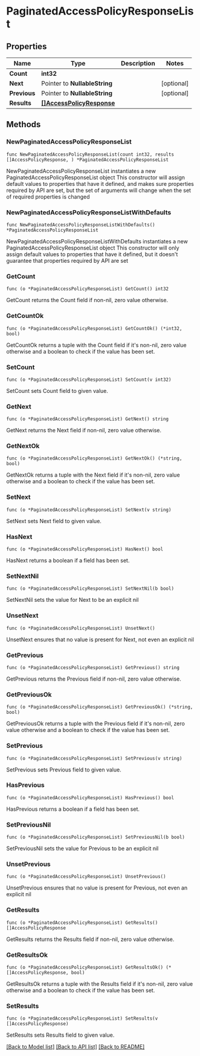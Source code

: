 # PaginatedAccessPolicyResponseList

## Properties

Name | Type | Description | Notes
------------ | ------------- | ------------- | -------------
**Count** | **int32** |  | 
**Next** | Pointer to **NullableString** |  | [optional] 
**Previous** | Pointer to **NullableString** |  | [optional] 
**Results** | [**[]AccessPolicyResponse**](AccessPolicyResponse.md) |  | 

## Methods

### NewPaginatedAccessPolicyResponseList

`func NewPaginatedAccessPolicyResponseList(count int32, results []AccessPolicyResponse, ) *PaginatedAccessPolicyResponseList`

NewPaginatedAccessPolicyResponseList instantiates a new PaginatedAccessPolicyResponseList object
This constructor will assign default values to properties that have it defined,
and makes sure properties required by API are set, but the set of arguments
will change when the set of required properties is changed

### NewPaginatedAccessPolicyResponseListWithDefaults

`func NewPaginatedAccessPolicyResponseListWithDefaults() *PaginatedAccessPolicyResponseList`

NewPaginatedAccessPolicyResponseListWithDefaults instantiates a new PaginatedAccessPolicyResponseList object
This constructor will only assign default values to properties that have it defined,
but it doesn't guarantee that properties required by API are set

### GetCount

`func (o *PaginatedAccessPolicyResponseList) GetCount() int32`

GetCount returns the Count field if non-nil, zero value otherwise.

### GetCountOk

`func (o *PaginatedAccessPolicyResponseList) GetCountOk() (*int32, bool)`

GetCountOk returns a tuple with the Count field if it's non-nil, zero value otherwise
and a boolean to check if the value has been set.

### SetCount

`func (o *PaginatedAccessPolicyResponseList) SetCount(v int32)`

SetCount sets Count field to given value.


### GetNext

`func (o *PaginatedAccessPolicyResponseList) GetNext() string`

GetNext returns the Next field if non-nil, zero value otherwise.

### GetNextOk

`func (o *PaginatedAccessPolicyResponseList) GetNextOk() (*string, bool)`

GetNextOk returns a tuple with the Next field if it's non-nil, zero value otherwise
and a boolean to check if the value has been set.

### SetNext

`func (o *PaginatedAccessPolicyResponseList) SetNext(v string)`

SetNext sets Next field to given value.

### HasNext

`func (o *PaginatedAccessPolicyResponseList) HasNext() bool`

HasNext returns a boolean if a field has been set.

### SetNextNil

`func (o *PaginatedAccessPolicyResponseList) SetNextNil(b bool)`

 SetNextNil sets the value for Next to be an explicit nil

### UnsetNext
`func (o *PaginatedAccessPolicyResponseList) UnsetNext()`

UnsetNext ensures that no value is present for Next, not even an explicit nil
### GetPrevious

`func (o *PaginatedAccessPolicyResponseList) GetPrevious() string`

GetPrevious returns the Previous field if non-nil, zero value otherwise.

### GetPreviousOk

`func (o *PaginatedAccessPolicyResponseList) GetPreviousOk() (*string, bool)`

GetPreviousOk returns a tuple with the Previous field if it's non-nil, zero value otherwise
and a boolean to check if the value has been set.

### SetPrevious

`func (o *PaginatedAccessPolicyResponseList) SetPrevious(v string)`

SetPrevious sets Previous field to given value.

### HasPrevious

`func (o *PaginatedAccessPolicyResponseList) HasPrevious() bool`

HasPrevious returns a boolean if a field has been set.

### SetPreviousNil

`func (o *PaginatedAccessPolicyResponseList) SetPreviousNil(b bool)`

 SetPreviousNil sets the value for Previous to be an explicit nil

### UnsetPrevious
`func (o *PaginatedAccessPolicyResponseList) UnsetPrevious()`

UnsetPrevious ensures that no value is present for Previous, not even an explicit nil
### GetResults

`func (o *PaginatedAccessPolicyResponseList) GetResults() []AccessPolicyResponse`

GetResults returns the Results field if non-nil, zero value otherwise.

### GetResultsOk

`func (o *PaginatedAccessPolicyResponseList) GetResultsOk() (*[]AccessPolicyResponse, bool)`

GetResultsOk returns a tuple with the Results field if it's non-nil, zero value otherwise
and a boolean to check if the value has been set.

### SetResults

`func (o *PaginatedAccessPolicyResponseList) SetResults(v []AccessPolicyResponse)`

SetResults sets Results field to given value.



[[Back to Model list]](../README.md#documentation-for-models) [[Back to API list]](../README.md#documentation-for-api-endpoints) [[Back to README]](../README.md)


